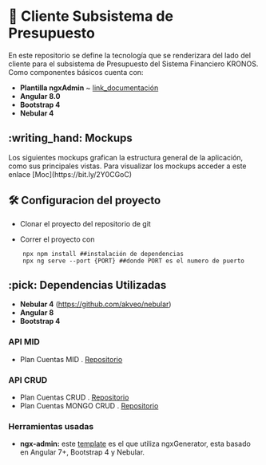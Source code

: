 # :ledger: Cliente Subsistema de Presupuesto
 En este repositorio se define la tecnología que se renderizara del lado del cliente para el subsistema de Presupuesto del Sistema Financiero KRONOS.
Como componentes básicos cuenta con:
 * **Plantilla ngxAdmin** ~ [link_documentación](https://github.com/akveo/ngx-admin)
 * **Angular 8.0**
 * **Bootstrap 4**
 * **Nebular 4**

<summary><h2> :writing_hand: Mockups</h2></summary>
  Los siguientes mockups grafican la estructura general de la aplicación, como sus principales vistas.
  Para visualizar los mockups acceder a este enlace 
  [Moc](https://bit.ly/2Y0CGoC)

<summary><h2> 🛠️ Configuracion del proyecto</h2></summary>

  - Clonar el proyecto del repositorio de git

  - Correr el proyecto con
  ```shell
      npx npm install ##instalación de dependencias
      npx ng serve --port {PORT} ##donde PORT es el numero de puerto
  ```


<summary><h2> :pick: Dependencias Utilizadas</h2></summary>

  - **Nebular 4** (https://github.com/akveo/nebular)
  - **Angular 8**
  - **Bootstrap 4** 

  ### API MID
  - Plan Cuentas MID . [Repositorio](https://github.com/udistrital/plan_cuentas_mid/)
  
  ### API CRUD
  
   - Plan Cuentas CRUD . [Repositorio](https://github.com/udistrital/plan_cuentas_crud)
   - Plan Cuentas MONGO CRUD . [Repositorio](https://github.com/udistrital/plan_cuentas_mongo_crud)
 
  ### Herramientas usadas
  - **ngx-admin:** este [template](https://github.com/akveo/ngx-admin) es el que utiliza ngxGenerator, esta basado en Angular 7+, Bootstrap 4 y Nebular.
